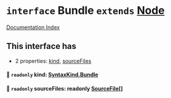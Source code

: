 # `interface` Bundle `extends` [Node](../interface.Node/README.md)

[Documentation Index](../README.md)

## This interface has

- 2 properties:
[kind](#-readonly-kind-syntaxkindbundle),
[sourceFiles](#-readonly-sourcefiles-readonly-sourcefile)


#### 📄 `readonly` kind: [SyntaxKind.Bundle](../enum.SyntaxKind/README.md#bundle--308)



#### 📄 `readonly` sourceFiles: readonly [SourceFile](../interface.SourceFile/README.md)\[]



